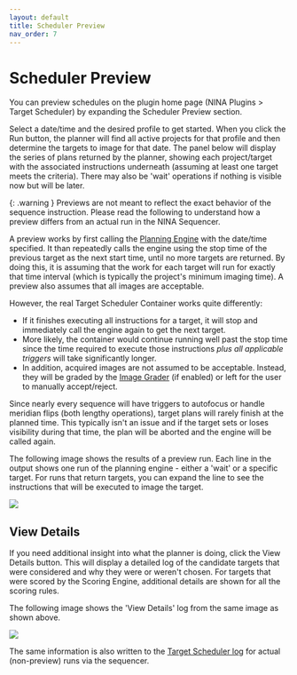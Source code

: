```yaml
---
layout: default
title: Scheduler Preview
nav_order: 7
---
```


# Scheduler Preview

You can preview schedules on the plugin home page (NINA Plugins > Target Scheduler) by expanding the Scheduler Preview section.

Select a date/time and the desired profile to get started.  When you click the Run button, the planner will find all active projects for that profile and then determine the targets to image for that date.  The panel below will display the series of plans returned by the planner, showing each project/target with the associated instructions underneath (assuming at least one target meets the criteria).  There may also be 'wait' operations if nothing is visible now but will be later.

{: .warning }
Previews are not meant to reflect the exact behavior of the sequence instruction.  Please read the following to understand how a preview differs from an actual run in the NINA Sequencer.

A preview works by first calling the [Planning Engine](concepts/planning-engine.html) with the date/time specified.  It than repeatedly calls the engine using the stop time of the previous target as the next start time, until no more targets are returned.  By doing this, it is assuming that the work for each target will run for exactly that time interval (which is typically the project's minimum imaging time).  A preview also assumes that all images are acceptable.

However, the real Target Scheduler Container works quite differently:
* If it finishes executing all instructions for a target, it will stop and immediately call the engine again to get the next target.
* More likely, the container would continue running well past the stop time since the time required to execute those instructions _plus all applicable triggers_ will take significantly longer.
* In addition, acquired images are not assumed to be acceptable.  Instead, they will be graded by the [Image Grader](post-acquisition/image-grader.html) (if enabled) or left for the user to manually accept/reject.

Since nearly every sequence will have triggers to autofocus or handle meridian flips (both lengthy operations), target plans will rarely finish at the planned time.  This typically isn't an issue and if the target sets or loses visibility during that time, the plan will be aborted and the engine will be called again.

The following image shows the results of a preview run.  Each line in the output shows one run of the planning engine - either a 'wait' or a specific target.  For runs that return targets, you can expand the line to see the instructions that will be executed to image the target.

![](assets/images/preview-run.png)

## View Details

If you need additional insight into what the planner is doing, click the View Details button.  This will display a detailed log of the candidate targets that were considered and why they were or weren't chosen.  For targets that were scored by the Scoring Engine, additional details are shown for all the scoring rules.

The following image shows the 'View Details' log from the same image as shown above.

![](assets/images/preview-view-details.png)

The same information is also written to the [Target Scheduler log](technical-details.html#logging) for actual (non-preview) runs via the sequencer.
